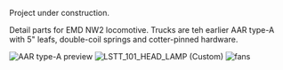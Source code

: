 Project under construction.

Detail parts for EMD NW2 locomotive.  Trucks are teh earlier AAR type-A with 5" leafs, double-coil springs and cotter-pinned hardware.

![AAR type-A preview](https://github.com/user-attachments/assets/68e00a16-a126-451f-8eb6-bfadb44c32f7)
![LSTT_101_HEAD_LAMP (Custom)](https://github.com/user-attachments/assets/c43ef057-85cc-42f9-a16b-17360978cef5)
![fans](https://github.com/user-attachments/assets/8daebccf-26d6-42d0-b2d1-1cc76ecd7300)
